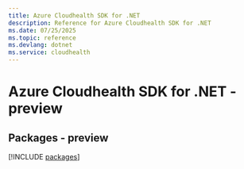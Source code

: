 ```yaml
---
title: Azure Cloudhealth SDK for .NET
description: Reference for Azure Cloudhealth SDK for .NET
ms.date: 07/25/2025
ms.topic: reference
ms.devlang: dotnet
ms.service: cloudhealth
---
```

# Azure Cloudhealth SDK for .NET - preview
## Packages - preview
[!INCLUDE [packages](cloudhealth-index.md)]